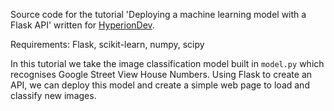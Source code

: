 Source code for the tutorial 'Deploying a machine learning model with a Flask API' written for [HyperionDev](http://blog.hyperiondev.com).

Requirements: Flask, scikit-learn, numpy, scipy

In this tutorial we take the image classification model built in `model.py` which recognises Google Street View House Numbers. Using Flask to create an API, we can deploy this model and create a simple web page to load and classify new images. 
